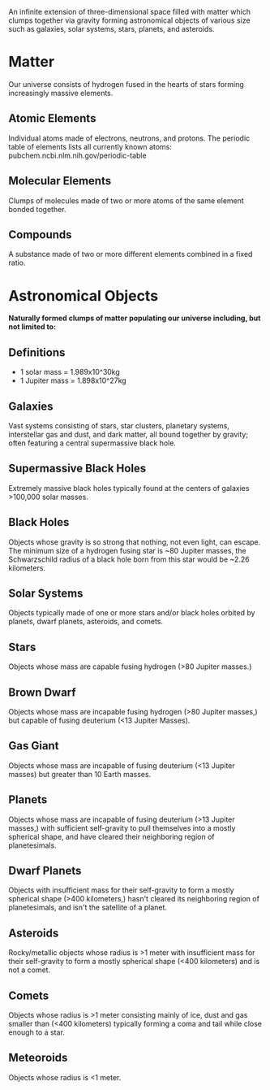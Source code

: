 An infinite extension of three-dimensional space filled with matter which clumps together via gravity forming astronomical objects of various size such as galaxies, solar systems, stars, planets, and asteroids.
# Matter
Our universe consists of hydrogen fused in the hearts of stars forming increasingly massive elements.
## Atomic Elements
Individual atoms made of electrons, neutrons, and protons. The periodic table of elements lists all currently known atoms: pubchem.ncbi.nlm.nih.gov/periodic-table
## Molecular Elements
Clumps of molecules made of two or more atoms of the same element bonded together.
## Compounds
A substance made of two or more different elements combined in a fixed ratio.
# Astronomical Objects
**Naturally formed clumps of matter populating our universe including, but not limited to:**
## Definitions
- 1 solar mass = 1.989x10^30kg
- 1 Jupiter mass = 1.898x10^27kg
## Galaxies
Vast systems consisting of stars, star clusters, planetary systems, interstellar gas and dust, and dark matter, all bound together by gravity; often featuring a central supermassive black hole.
## Supermassive Black Holes
Extremely massive black holes typically found at the centers of galaxies >100,000 solar masses.
## Black Holes
Objects whose gravity is so strong that nothing, not even light, can escape. The minimum size of a hydrogen fusing star is ~80 Jupiter masses, the Schwarzschild radius of a black hole born from this star would be ~2.26 kilometers.
## Solar Systems
Objects typically made of one or more stars and/or black holes orbited by planets, dwarf planets, asteroids, and comets.
## Stars
Objects whose mass are capable fusing hydrogen (>80 Jupiter masses.)
## Brown Dwarf
Objects whose mass are incapable fusing hydrogen (>80 Jupiter masses,) but capable of fusing deuterium (<13 Jupiter Masses).
## Gas Giant
Objects whose mass are incapable of fusing deuterium (<13 Jupiter masses) but greater than 10 Earth masses.
## Planets
Objects whose mass are incapable of fusing deuterium (>13 Jupiter masses,) with sufficient self-gravity to pull themselves into a mostly spherical shape, and have cleared their neighboring region of planetesimals.
## Dwarf Planets
Objects with insufficient mass for their self-gravity to form a mostly spherical shape (>400 kilometers,) hasn't cleared its neighboring region of planetesimals, and isn't the satellite of a planet.
## Asteroids 
Rocky/metallic objects whose radius is >1 meter with insufficient mass for their self-gravity to form a mostly spherical shape (<400 kilometers) and is not a comet.
## Comets
Objects whose radius is >1 meter consisting mainly of ice, dust and gas smaller than (<400 kilometers) typically forming a coma and tail while close enough to a star.
## Meteoroids
Objects whose radius is <1 meter.